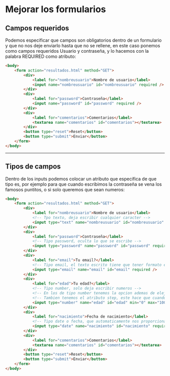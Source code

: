 # Mejorar los formularios

## Campos requeridos

Podemos especificar que campos son obligatorios dentro de un formulario y que no nos deje enviarlo hasta que no se rellene, en este caso ponemos como campos requeridos Usuario y contraseña, y lo hacemos con la palabra REQUIRED como atributo: 

```html
<body>
    <form action="resultados.html" method="GET">
        <div>
            <label for="nombreusuario">Nombre de usuario</label> 
            <input name="nombreusuario" id="nombreusuario" required /> 
        </div>
        <div>
            <label for="password">Contraseña</label>
            <input name="password" id="password" required />
        </div>
        <div>
            <label for="comentarios">Comentarios</label>
            <textarea name="comentarios" id="comentarios"></textarea>
        </div>
        <button type="reset">Reset</button>
        <button type="submit">Enviar</button>
    </form>
</body>
```

---

## Tipos de campos

Dentro de los inputs podemos colocar un atributo que especifica de que tipo es, por ejemplo para que cuando escribimos la contraseña se vena los famosos puntitos, o si solo queremos que sean numeros:

```html
<body>
    <form action="resultados.html" method="GET">
        <div>
            <label for="nombreusuario">Nombre de usuario</label> 
            <!-- Tpo texto, deja escribir cualquier caracter -->
            <input type="text" name="nombreusuario" id="nombreusuario" required /> 
        </div>
        <div>
            <label for="password">Contraseña</label>
            <!-- Tipo password, oculta lo que se escribe -->
            <input type="password" name="password" id="password" required />
        </div>
        <div>
            <label for="email">Tu email?</label>
            <!-- Tipo email, el texto escrito tiene que tener formato email con una @ y una url -->
            <input type="email" name="email" id="email" required />
        </div>
        <div>
            <label for="edad">Tu edad?</label>
            <!-- Tipo number, solo deja escribir numeros -->
            <!-- En los de tipo number tenemos la opcion ademas de elejir el rando numerico con los atributos min y max -->
            <!-- Tambien tenemos el atributo step, este hace que cuando pulsemos la flecha salte numericamente en el valor que nosotros hemos decidido, de 5 en 5 o 10 en 10 por ejemplo -->
            <input type="number" name="edad" id="edad" min="0" max="100" step="5" required />
        </div>
        <div>
            <label for="nacimiento">Fecha de nacimiento</label>
            <!-- Tipo date o fecha, que automaticamente nos proporciona un sistema de fecha con un desplegable -->
            <input type="date" name="nacimiento" id="nacimiento" required />
        </div>
        <div>
            <label for="comentarios">Comentarios</label>
            <textarea name="comentarios" id="comentarios"></textarea>
        </div>
        <button type="reset">Reset</button>
        <button type="submit">Enviar</button>
    </form>
</body>
```
